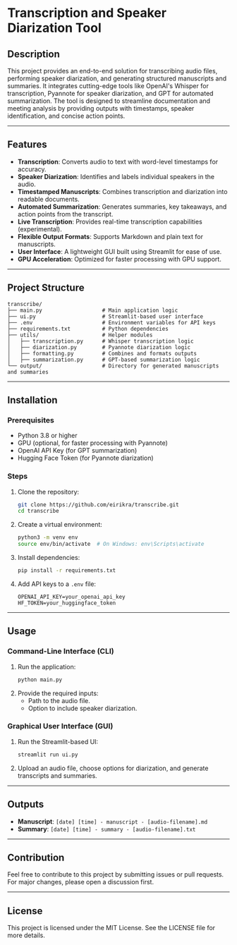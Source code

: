 # Transcription and Speaker Diarization Tool

## Description
This project provides an end-to-end solution for transcribing audio files, performing speaker diarization, and generating structured manuscripts and summaries. It integrates cutting-edge tools like OpenAI's Whisper for transcription, Pyannote for speaker diarization, and GPT for automated summarization. The tool is designed to streamline documentation and meeting analysis by providing outputs with timestamps, speaker identification, and concise action points.

---

## Features

- **Transcription**: Converts audio to text with word-level timestamps for accuracy.
- **Speaker Diarization**: Identifies and labels individual speakers in the audio.
- **Timestamped Manuscripts**: Combines transcription and diarization into readable documents.
- **Automated Summarization**: Generates summaries, key takeaways, and action points from the transcript.
- **Live Transcription**: Provides real-time transcription capabilities (experimental).
- **Flexible Output Formats**: Supports Markdown and plain text for manuscripts.
- **User Interface**: A lightweight GUI built using Streamlit for ease of use.
- **GPU Acceleration**: Optimized for faster processing with GPU support.

---

## Project Structure

```plaintext
transcribe/
├── main.py                   # Main application logic
├── ui.py                     # Streamlit-based user interface
├── .env                      # Environment variables for API keys
├── requirements.txt          # Python dependencies
├── utils/                    # Helper modules
│   ├── transcription.py      # Whisper transcription logic
│   ├── diarization.py        # Pyannote diarization logic
│   ├── formatting.py         # Combines and formats outputs
│   ├── summarization.py      # GPT-based summarization logic
└── output/                   # Directory for generated manuscripts and summaries
```

---

## Installation

### Prerequisites
- Python 3.8 or higher
- GPU (optional, for faster processing with Pyannote)
- OpenAI API Key (for GPT summarization)
- Hugging Face Token (for Pyannote diarization)

### Steps
1. Clone the repository:
   ```bash
   git clone https://github.com/eirikra/transcribe.git
   cd transcribe
   ```

2. Create a virtual environment:
   ```bash
   python3 -m venv env
   source env/bin/activate  # On Windows: env\Scripts\activate
   ```

3. Install dependencies:
   ```bash
   pip install -r requirements.txt
   ```

4. Add API keys to a `.env` file:
   ```plaintext
   OPENAI_API_KEY=your_openai_api_key
   HF_TOKEN=your_huggingface_token
   ```

---

## Usage

### Command-Line Interface (CLI)
1. Run the application:
   ```bash
   python main.py
   ```
2. Provide the required inputs:
   - Path to the audio file.
   - Option to include speaker diarization.

### Graphical User Interface (GUI)
1. Run the Streamlit-based UI:
   ```bash
   streamlit run ui.py
   ```
2. Upload an audio file, choose options for diarization, and generate transcripts and summaries.

---

## Outputs
- **Manuscript**: `[date] [time] - manuscript - [audio-filename].md`
- **Summary**: `[date] [time] - summary - [audio-filename].txt`

---

## Contribution

Feel free to contribute to this project by submitting issues or pull requests. For major changes, please open a discussion first.

---

## License
This project is licensed under the MIT License. See the LICENSE file for more details.
